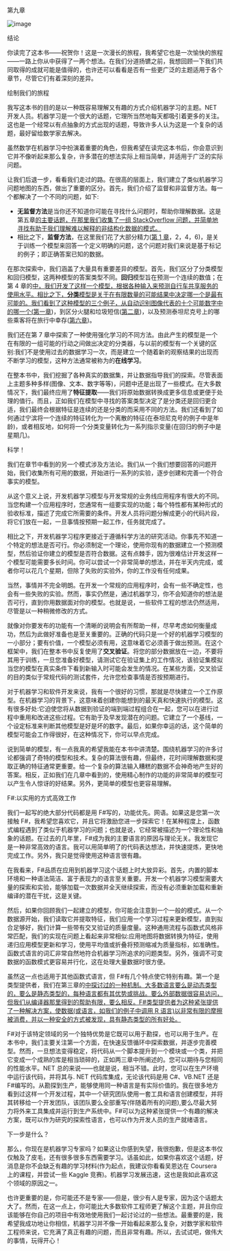 第九章

![image](../images/00004.jpeg)

结论

你读完了这本书——祝贺你！这是一次漫长的旅程，我希望它也是一次愉快的旅程——一路上你从中获得了一两个想法。在我们分道扬镳之前，我想回顾一下我们共同取得的成就可能是值得的，也许还可以看看是否有一些更广泛的主题适用于各个章节，尽管它们有着深刻的差异。

绘制我们的旅程

我写这本书的目的是以一种既容易理解又有趣的方式介绍机器学习的主题。NET 开发人员。机器学习是一个很大的话题，它理所当然地每天都吸引着更多的关注。这也是一个经常以有点抽象的方式出现的话题，导致许多人认为这是一个复杂的话题，最好留给数学家去解决。

虽然数学在机器学习中扮演着重要的角色，但我希望在读完这本书后，你会意识到它并不像听起来那么复杂，许多潜在的想法实际上相当简单，并适用于广泛的实际问题。

让我们后退一步，看看我们走过的路。在很高的层面上，我们建立了类似机器学习问题地图的东西，做出了重要的区分。首先，我们介绍了监督和非监督方法。每一个都解决了一个不同的问题，如下:

*   **无监督方法**是当你还不知道你可能在寻找什么问题时，帮助你理解数据。这是第五章[的主要话题，在那里我们收集了一组 StackOverflow 问题，并简单地寻找有助于我们理解难以解释的非结构化数据的模式。](5.html#BE6O0-841455c729754b8aac560d608a86cf91)
*   相比之下，**监督方法**，在这里我们花了大部分精力([第 1 章](1.html#7K4G0-841455c729754b8aac560d608a86cf91)，2，4，6)，是关于训练一个模型来回答一个定义明确的问题，这个问题对我们来说是基于标记的例子；即正确答案已知的数据。

在那次探索中，我们涵盖了大量具有重要差异的模型。首先，我们区分了分类模型和回归模型，这两种模型的答案类型不同。**回归**模型旨在预测一个连续的数值；在第 4 章的[中，我们开发了这样一个模型，根据各种输入来预测自行车共享服务的使用水平。相比之下，**分类**模型是关于在有限数量的可能结果中决定哪一个是最有可能的。我们看到了这种模型的三个例子，从自动识别图像代表的十个可能数字中的哪一个(](4.html#AFM60-841455c729754b8aac560d608a86cf91)[第一章](1.html#7K4G0-841455c729754b8aac560d608a86cf91))，到区分火腿和垃圾短信([第二章](2.html#8IL20-841455c729754b8aac560d608a86cf91))，以及预测泰坦尼克号上的哪些乘客将在旅行中幸存([第六章](6.html#CCNA0-841455c729754b8aac560d608a86cf91))。

我们还在第 7 章中探索了一种使用强化学习的不同方法。由此产生的模型是一个在有限的一组可能的行动之间做出决定的分类器，与以前的模型有一个关键的区别:我们不是使用过去的数据学习一次，而是建立一个随着新的观察结果的出现而不断学习的模型，这种方法通常被称为的**在线学习**。

在整本书中，我们挖掘了各种真实的数据集，并让数据指导我们的探索。尽管表面上主题多种多样(图像、文本、数字等等)，问题中还是出现了一些模式。在大多数情况下，我们最终应用了**特征提取**——我们将原始数据转换成更多信息或更便于处理的值行。而且，正如我们在模型中寻找的答案类型决定了是分类还是回归更合适，我们最终会根据特征是连续的还是分类的而采用不同的方法。我们还看到了如何通过宁滨将一个连续的特征转化为一个离散的特征(在泰坦尼克号的例子中是年龄)，或者相反地，如何将一个分类变量转化为一系列指示变量(在回归的例子中是星期几)。

科学！

我们在章节中看到的另一个模式涉及方法论。我们从一个我们想要回答的问题开始，我们收集所有可用的数据，开始进行一系列的实验，逐步创建和完善一个符合事实的模型。

从这个意义上说，开发机器学习模型与开发常规的业务线应用程序有很大的不同。当您构建一个应用程序时，您通常有一组要实现的功能；每个特性都有某种形式的验收标准，描述了完成它所需要的条件。开发人员将问题分解成更小的代码片段，将它们放在一起，一旦事情按预期一起工作，任务就完成了。

相比之下，开发机器学习程序更接近于遵循科学方法的研究活动。你事先不知道一个特定的想法是否可行。你必须制定一个理论，使用你现有的数据建立一个预测模型，然后验证你建立的模型是否符合数据。这有点棘手，因为很难估计开发这样一个模型可能需要多长时间。你可以尝试一个非常简单的想法，并在半天内完成，或者你可以花几个星期，但除了失败的实验外，你的工作没有任何成果。

当然，事情并不完全明朗。在开发一个常规的应用程序时，会有一些不确定性，也会有一些失败的实验。然而，事实仍然是，通过机器学习，你不会知道你的想法是否可行，直到你用数据面对你的模型。也就是说，一些软件工程的想法仍然适用，尽管是以一种稍微修改的方式。

就像对你要发布的功能有一个清晰的说明会有所帮助一样，尽早考虑如何衡量成功，然后为此做好准备也是至关重要的。正确的代码只是一个好的机器学习模型的一小部分；要有价值，一个模型必须有用，这意味着它必须善于做出预测。在这个框架中，我们在整本书中反复使用了**交叉验证**。将您的部分数据放在一边，不要将其用于训练，一旦您准备好模型，请测试它在验证集上的工作情况，该验证集模拟当您的模型在真实条件下看到新输入时可能会发生的情况。在某些方面，交叉验证的目的类似于常规代码的测试套件，允许您检查事情是否按预期进行。

对于机器学习和软件开发来说，我有一个很好的习惯，那就是尽快建立一个工作原型。在机器学习的背景下，这意味着创建你能想到的最天真和快速执行的模型。这有很多好处:它迫使您将从数据到验证的端到端过程组合在一起，您可以在进行过程中重用和改进这些过程。它有助于及早发现潜在的问题。它建立了一个基线，一个设定标准来判断其他模型是好是坏的数字。最后，如果你幸运的话，这个简单的模型可能会工作得很好，在这种情况下，你可以早点完成。

说到简单的模型，有一点我真的希望我能在本书中讲清楚。围绕机器学习的许多讨论都强调了奇特的模型和技术。复杂的算法很有趣，但最终，花时间理解数据和提取正确的特征通常更重要。给一个复杂的算法输入糟糕的数据不会神奇地产生好的答案。相反，正如我们在几章中看到的，使用精心制作的功能的非常简单的模型可以产生令人惊讶的好结果。另外，更简单的模型也更容易理解。

F#:以实用的方式高效工作

我们一起写的绝大部分代码都是用 F#写的，功能优先。网语。如果这是您第一次接触 F#，我希望您喜欢它，并且它将激励您进一步探索它！在某种程度上，函数式编程遇到了类似于机器学习的问题；也就是说，它经常被描述为一个理论性和抽象的话题。在过去的几年里，F#成为我的主要语言的原因与理论无关。我发现它是一种非常高效的语言。我可以用简单明了的代码表达想法，并快速提炼，更快地完成工作。另外，我只是觉得使用这种语言很有趣。

在我看来，F#品质在应用到机器学习这个话题上时大放异彩。首先，内置的脚本环境和一种语法简洁、富于表现力的语言至关重要。开发一个机器学习模型需要大量的探索和实验，能够加载一次数据并全天继续探索，而没有必须重新加载和重新编译的潜在干扰，这是关键。

然后，如果你回顾我们一起建立的模型，你可能会注意到一个一般的模式。从一个数据源开始，我们读取它并提取特征，我们应用一个学习过程来更新模型，直到拟合足够好，我们计算一些带有交叉验证的质量度量。这种通用流程与函数式风格非常匹配，我们的实现在问题上看起来非常相似:应用地图将数据转换为特征，使用递归应用模型更新和学习，使用平均值或折叠将预测缩减为质量指标，如准确性。函数式语言的词汇非常自然地符合机器学习所追求的问题类型。另外，强调不可变数据的函数模式更容易并行化，这在处理大量数据时很方便。

虽然这一点也适用于其他函数式语言，但 F#有几个特点使它特别有趣。第一个是类型提供者，我们在第三章的[中探讨过的一种机制。大多数语言要么是动态类型的，要么是静态类型的，每种语言都有其优势或挑战。要么外部数据很容易访问，但我们从编译器那里得到的帮助有限，要么相反。F#类型提供者为这种紧张提供了一种解决方案，使数据(或语言，如我们的例子中调用 R 语言)以非常有限的摩擦被消费，并以一种安全的方式被发现，具有静态类型的所有好处。](3.html#9H5K0-841455c729754b8aac560d608a86cf91)

F#对于该特定领域的另一个独特优势是它既可以用于勘探，也可以用于生产。在本书中，我们主要关注第一个方面，在快速反馈循环中探索数据，并逐步完善模型。然而，一旦想法变得稳定，将代码从一个脚本提升到一个模块或一个类，并把它变成一个成熟的库是相当琐碎的，正如两三章中所阐述的。您可以期待与您相同的性能水平。NET 总的来说——也就是说，相当不错。此时，您可以在生产环境中运行该代码，并将其与. NET 代码库集成，无论该代码是用 C#、VB.NET 还是 F#编写的。从勘探到生产，能够使用同一种语言是有实际价值的。我在很多地方看到过这样一个开发过程，其中一个研究团队使用一套工具和语言创建模型，并将其转移给一个开发团队，该团队要么全部重写(伴随着所有的问题),要么尽最大努力将外来工具集成并运行到生产系统中。F#可以为这种紧张提供一个有趣的解决方案，既可以作为研究的探索性语言，也可以作为开发人员的生产就绪语言。

下一步是什么？

那么，你现在是机器学习专家吗？如果这让你感到失望，我很抱歉，但是这本书仅仅触及了皮毛，还有很多很多东西需要学习。话虽如此，如果你喜欢这个话题，好消息是你不会缺乏有趣的学习材料(作为起点，我建议你看看吴恩达在 Coursera 上的课程，并尝试一些 Kaggle 竞赛)。机器学习发展迅速，这也是我如此喜欢这个领域的原因之一。

也许更重要的是，你可能还不是专家——但是，很少有人是专家，因为这个话题太大了。然而，在这一点上，你可能比大多数软件工程师更了解这个主题，并且你应该能够在你自己的项目中有效地使用我们一起讨论过的一些想法。最重要的是，我希望我成功地让你相信，机器学习并不像一开始看起来那么复杂，对数学家和软件工程师来说，它充满了真正有趣的问题，而且非常有趣。所以，去试试吧，做伟大的事情，玩得开心！